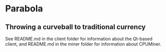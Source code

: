 Parabola
========
Throwing a curveball to traditional currency
--------

See README.md in the client folder for information about the Qt-based client, and README.md in the miner folder for information about CPUMiner.

